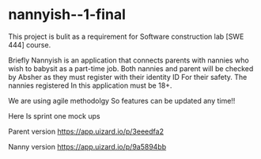# nannyish--1-final
This project is bulit as a requirement for Software construction lab [SWE 444] course.

Briefly Nannyish is an application that connects parents with nannies who wish to babysit as a part-time job.
Both nannies and parent will be checked by Absher as they must register with their identity ID For their safety. The nannies registered In this application must be 18+.

We are using agile methodolgy So features can be updated any time!!

Here Is sprint one mock ups

Parent version https://app.uizard.io/p/3eeedfa2

Nanny version https://app.uizard.io/p/9a5894bb
